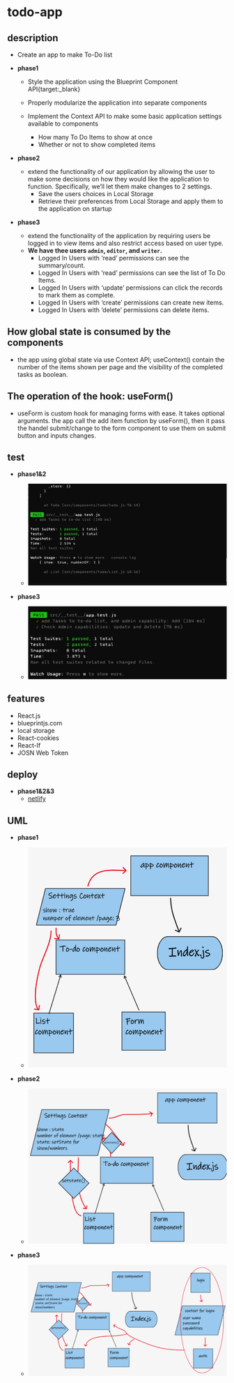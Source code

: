 # todo-app

## description

- Create an app to make To-Do list 
- **phase1**
  - Style the application using the Blueprint Component API{target:_blank}

  - Properly modularize the application into separate components

  - Implement the Context API to make some basic application settings available to components
     - How many To Do Items to show at once
     - Whether or not to show completed items

- **phase2**
  - extend the functionality of our application by allowing the user to make some decisions on how they would like the application to function. Specifically, we’ll let them make changes to 2 settings.
    - Save the users choices in Local Storage
    - Retrieve their preferences from Local Storage and apply them to the application on startup

- **phase3**
  - extend the functionality of the application by requiring users be logged in to view items and also restrict access based on user type.
  - **We have thee users `admin`, `editor`, and `writer`.**
    - Logged In Users with ‘read’ permissions can see the summary/count.
    - Logged In Users with ‘read’ permissions can see the list of To Do Items.
    - Logged In Users with ‘update’ permissions can click the records to mark them as complete. 
    - Logged In Users with ‘create’ permissions can create new items.
    - Logged In Users with ‘delete’ permissions can delete items.

## How global state is consumed by the components
- the app using global state via use Context API; useContext() contain the number of the items shown per page and the visibility of the completed tasks as boolean.
## The operation of the hook: useForm()
- useForm is custom hook for managing forms with ease. It takes optional arguments. the app call the add item function by useForm(), then it pass the handel submit/change to the form component to use them on submit button and inputs changes.

## test

- **phase1&2**
  - ![](tst.jpg)

- **phase3**
  - ![](tst2.jpg)  

## features

- React.js
- blueprintjs.com
- local storage
- React-cookies
- React-If
- JOSN Web Token

## deploy

- **phase1&2&3**
  - [netlify](https://dreamy-noyce-582599.netlify.app/)

## UML

- **phase1**

  - ![](wb.png)
  
- **phase2**

  - ![](wb2.png)

- **phase3**
  
  - ![](wb3.png)
